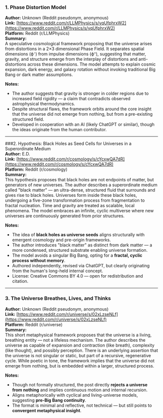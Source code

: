 

### 1.  Phase Distortion Model
**Author:** Unknown (Reddit pseudonym, anonymous)  
**Link:** [https://www.reddit.com/r/LLMPhysics/s/yqUfphrxW2](https://www.reddit.com/r/LLMPhysics/s/yqUfphrxW2)  
**Platform:** Reddit (r/LLMPhysics)  
**Summary:**  
A speculative cosmological framework proposing that the universe arises from distortions in a 2×3 dimensional Phase Field. It separates spatial dimensions (ϕ⁻) from impulse dimensions (ϕ⁺), suggesting that matter, gravity, and structure emerge from the interplay of distortions and anti-distortions across these dimensions. The model attempts to explain cosmic expansion, dark energy, and galaxy rotation without invoking traditional Big Bang or dark matter assumptions.  

**Notes:**  
- The author suggests that gravity is stronger in colder regions due to increased field rigidity — a claim that contradicts observed astrophysical thermodynamics.  
- Despite structural flaws, the framework orbits around the core insight that the universe did not emerge from nothing, but from a pre-existing structured field.  
- Developed in cooperation with an AI (likely ChatGPT or similar), though the ideas originate from the human contributor.

--- 

###2.  Hypothesis: Black Holes as Seed Cells for Universes in a Superordinate Medium  
**Author:** E.D.  
**Link:** [https://www.reddit.com/r/cosmology/s/cYcxwQA7dR](https://www.reddit.com/r/cosmology/s/cYcxwQA7dR)  
**Platform:** Reddit (r/cosmology)  
**Summary:**  
This hypothesis proposes that black holes are not endpoints of matter, but generators of new universes. The author describes a superordinate medium called "black matter" — an ultra-dense, structured fluid that surrounds and gives rise to black holes. Universes form inside these black holes, undergoing a five-zone transformation process from fragmentation to fractal nucleation. Time and gravity are treated as scalable, local phenomena. The model embraces an infinite, cyclic multiverse where new universes are continuously generated from prior structures.  

**Notes:**  
- The idea of **black holes as universe seeds** aligns structurally with emergent cosmology and pre-origin frameworks.  
- The author introduces "black matter" as distinct from dark matter — a more condensed, structured substrate enabling universe formation.  
- The model avoids a singular Big Bang, opting for a **fractal, cyclic process without memory**.  
- Authored independently, revised via ChatGPT, but clearly originating from the human's long-held internal concept.  
- License: Creative Commons BY 4.0 — open for redistribution and citation.

---

### 3. The Universe Breathes, Lives, and Thinks  
**Author:** Unknown (Reddit pseudonym, anonymous)  
**Link:** [https://www.reddit.com/r/universe/s/02xLzseNLf](https://www.reddit.com/r/universe/s/02xLzseNLf)  
**Platform:** Reddit (r/universe)  
**Summary:**  
This short metaphysical framework proposes that the universe is a living, breathing entity — not a lifeless mechanism. The author describes the universe as capable of expansion and contraction (like breath), complexity (like thought), and possibly perception. There is an underlying assertion that the universe is not singular or static, but part of a recursive, regenerative cycle. While poetic in tone, the framework implies that the universe did not emerge from nothing, but is embedded within a larger, structured process.

**Notes:**  
- Though not formally structured, the post directly **rejects a universe from nothing** and implies continuous motion and internal recursion.  
- Aligns metaphorically with cyclical and living-universe models, suggesting **pre-Big Bang continuity**.  
- The format is minimal and reflective, not technical — but still points to **convergent metaphysical insight**.
